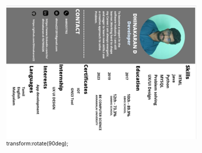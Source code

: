 <html>
  <body>
<img src="https://github.com/Dhinakaran22/Resume/blob/main/Resume.jpeg">
    transform:rotate(90deg);
  </body>
</html>
